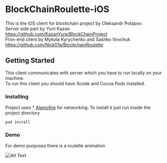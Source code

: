 # BlockChainRoulette-iOS

This is the iOS client for blockchain project by Oleksandr Potapov. <br/>
Server side part by Yurii Kazan https://github.com/KazanYura/BlockChainProject <br/>
Fron-end client by Mykola Kyrychenko and Sashko Vovchuk https://github.com/Nick01a/BlockchainRoulette <br/>

## Getting Started
This client communicates with server which you have to run locally on your machine.<br/>
To run this client you should have Xcode and Cocoa Pods installed.

### Installing 

Project uses * [Alamofire](https://github.com/Alamofire/Alamofire) for networking. To install it just run inside the project directory 

```
pod install
```
### Demo
For demo purposes there is a roulette animation 

![Alt Text](https://media.giphy.com/media/J4DjUVGWK9tAqGMz2N/giphy.gif)



